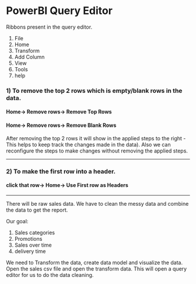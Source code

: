 # PowerBI Query Editor

Ribbons present in the query editor. 
1. File
2. Home
3. Transform
4. Add Column
5. View
6. Tools
7. help

### 1) To remove the top 2 rows which is empty/blank rows in the data.
#### Home-> Remove rows-> Remove Top Rows
#### Home-> Remove rows-> Remove Blank Rows
After removing the top 2 rows it will show in the applied steps to the right - This helps to keep track the changes made in the data). Also we can reconfigure the steps to make changes without removing the applied steps.

---

### 2) To make the first row into a header.
#### click that row-> Home-> Use First row as Headers

---


There will be raw sales data. We have to clean the messy data and combine the data to get the report.

Our goal:
1. Sales categories
2. Promotions
3. Sales over time
4. delivery time

We need to Transform the data, create data model and visualize the data. Open the sales csv file and open the transform data. This will open a query editor for us to do the data cleaning.
